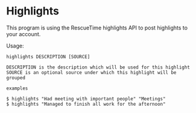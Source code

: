 Highlights
===

This program is using the RescueTime highlights API to post highlights to your account.

Usage:

```
highlights DESCRIPTION [SOURCE]

DESCRIPTION is the description which will be used for this highlight
SOURCE is an optional source under which this highlight will be grouped

examples

$ highlights "Had meeting with important people" "Meetings"
$ highlights "Managed to finish all work for the afternoon"
```
